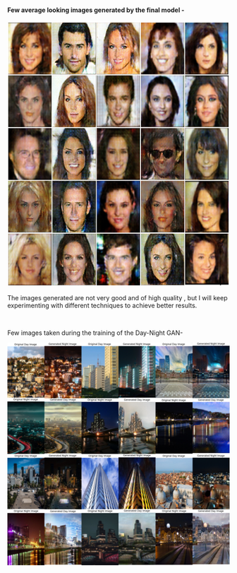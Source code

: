 <h4>Few average looking images generated by the final model - </h4>
<img src="GAN/Result Images Folder/ final_faces.png" alt="Cannot load image" width="600" height="600">
<p>The images generated are not very good and of high quality , but I will keep experimenting with different techniques to achieve better results.</p></br>

 
<p>Few images taken during the training of the Day-Night GAN-</p>
<img src="GAN/Result Images Folder/day-night_gan_results.jpg" alt="Cannot Load Image" >
 
